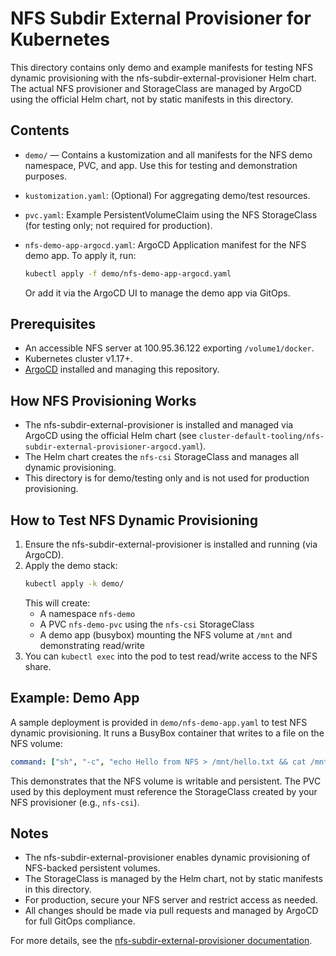 # NFS Subdir External Provisioner for Kubernetes

This directory contains only demo and example manifests for testing NFS dynamic provisioning with the nfs-subdir-external-provisioner Helm chart. The actual NFS provisioner and StorageClass are managed by ArgoCD using the official Helm chart, not by static manifests in this directory.

## Contents

- `demo/` — Contains a kustomization and all manifests for the NFS demo namespace, PVC, and app. Use this for testing and demonstration purposes.
- `kustomization.yaml`: (Optional) For aggregating demo/test resources.
- `pvc.yaml`: Example PersistentVolumeClaim using the NFS StorageClass (for testing only; not required for production).
- `nfs-demo-app-argocd.yaml`: ArgoCD Application manifest for the NFS demo app. To apply it, run:

  ```sh
  kubectl apply -f demo/nfs-demo-app-argocd.yaml
  ```
  Or add it via the ArgoCD UI to manage the demo app via GitOps.

## Prerequisites

- An accessible NFS server at 100.95.36.122 exporting `/volume1/docker`.
- Kubernetes cluster v1.17+.
- [ArgoCD](https://argo-cd.readthedocs.io/) installed and managing this repository.

## How NFS Provisioning Works

- The nfs-subdir-external-provisioner is installed and managed via ArgoCD using the official Helm chart (see `cluster-default-tooling/nfs-subdir-external-provisioner-argocd.yaml`).
- The Helm chart creates the `nfs-csi` StorageClass and manages all dynamic provisioning.
- This directory is for demo/testing only and is not used for production provisioning.

## How to Test NFS Dynamic Provisioning

1. Ensure the nfs-subdir-external-provisioner is installed and running (via ArgoCD).
2. Apply the demo stack:
   ```sh
   kubectl apply -k demo/
   ```
   This will create:
   - A namespace `nfs-demo`
   - A PVC `nfs-demo-pvc` using the `nfs-csi` StorageClass
   - A demo app (busybox) mounting the NFS volume at `/mnt` and demonstrating read/write
3. You can `kubectl exec` into the pod to test read/write access to the NFS share.

## Example: Demo App

A sample deployment is provided in `demo/nfs-demo-app.yaml` to test NFS dynamic provisioning. It runs a BusyBox container that writes to a file on the NFS volume:

```yaml
command: ["sh", "-c", "echo Hello from NFS > /mnt/hello.txt && cat /mnt/hello.txt && sleep 3600"]
```

This demonstrates that the NFS volume is writable and persistent. The PVC used by this deployment must reference the StorageClass created by your NFS provisioner (e.g., `nfs-csi`).

## Notes

- The nfs-subdir-external-provisioner enables dynamic provisioning of NFS-backed persistent volumes.
- The StorageClass is managed by the Helm chart, not by static manifests in this directory.
- For production, secure your NFS server and restrict access as needed.
- All changes should be made via pull requests and managed by ArgoCD for full GitOps compliance.

For more details, see the [nfs-subdir-external-provisioner documentation](https://github.com/kubernetes-sigs/nfs-subdir-external-provisioner).
